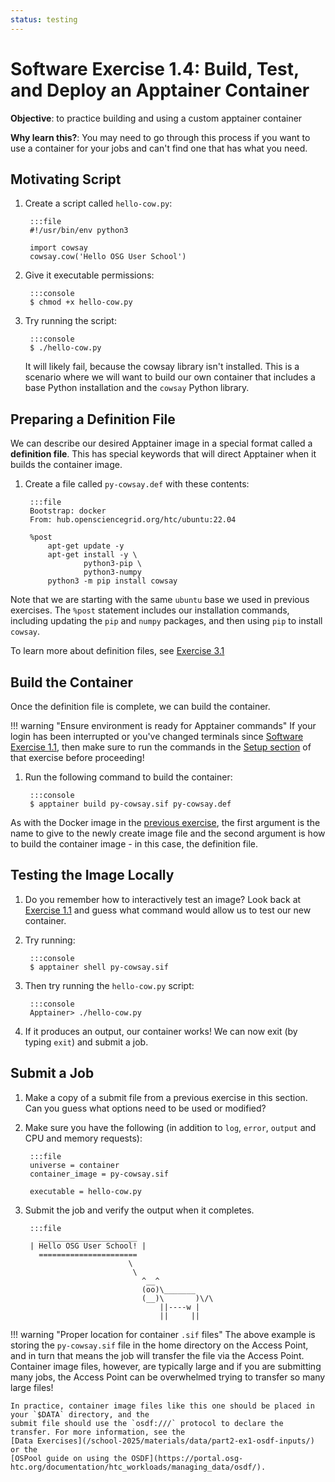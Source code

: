 ```yaml
---
status: testing
---
```


<style type="text/css">
  pre em { font-style: normal; background-color: yellow; }
  pre strong { font-style: normal; font-weight: bold; color: \#008; }
</style>

Software Exercise 1.4: Build, Test, and Deploy an Apptainer Container
====================================

**Objective**: to practice building and using a custom
apptainer container

**Why learn this?**: You may need to go through this process if you 
want to use a container for your jobs and can't find one that has 
what you need. 

Motivating Script
-----------------

1. Create a script called `hello-cow.py`:

		:::file
		#!/usr/bin/env python3

		import cowsay
		cowsay.cow('Hello OSG User School')

1. Give it executable permissions: 

		:::console
		$ chmod +x hello-cow.py

1. Try running the script:

		:::console
		$ ./hello-cow.py

	It will likely fail, because the cowsay library isn't installed. This is a 
	scenario where we will want to build our own container that includes a base 
	Python installation and the `cowsay` Python library. 

Preparing a Definition File
---------------------------

We can describe our desired Apptainer image in a special format called a 
**definition file**. This has special keywords that will direct Apptainer 
when it builds the container image. 

1. Create a file called `py-cowsay.def` with these contents: 

		:::file
		Bootstrap: docker
		From: hub.opensciencegrid.org/htc/ubuntu:22.04

		%post
			apt-get update -y
			apt-get install -y \
					python3-pip \
					python3-numpy
			python3 -m pip install cowsay

Note that we are starting with the same `ubuntu` base we used in previous 
exercises. The `%post` statement includes our installation commands, including 
updating the `pip` and `numpy` packages, and then using `pip` to install `cowsay`.

To learn more about definition files, see [Exercise 3.1](part3-ex1-apptainer-recipes.md)

Build the Container
-------------------

Once the definition file is complete, we can build the container. 

!!! warning "Ensure environment is ready for Apptainer commands"
	If your login has been interrupted or you've changed terminals since
	[Software Exercise 1.1](/school-2025/materials/software/part1-ex1-run-apptainer), 
	then make sure to run the commands in the
	[Setup section](/school-2025/materials/software/part1-ex1-run-apptainer/#setup)
	of that exercise before proceeding!

1. Run the following command to build the container: 

		:::console
		$ apptainer build py-cowsay.sif py-cowsay.def

As with the Docker image in the [previous exercise](part1-ex3-docker-jobs.md), 
the first argument is the name to give to the newly create image file and the 
second argument is how to build the container image - in this case, the definition file. 


Testing the Image Locally
-------------------

1. Do you remember how to interactively test an image? Look back 
at [Exercise 1.1](part1-ex1-run-apptainer.md) and guess what command would 
allow us to test our new container. 

1. Try running: 

		:::console
		$ apptainer shell py-cowsay.sif

1. Then try running the `hello-cow.py` script: 

		:::console
		Apptainer> ./hello-cow.py

1. If it produces an output, our container works! We can now exit (by typing `exit`)
and submit a job. 

Submit a Job
--------------

1. Make a copy of a submit file from a previous exercise in this section. Can you 
guess what options need to be used or modified? 

1. Make sure you have the following (in addition to `log`, `error`, `output` and 
CPU and memory requests): 

		:::file
		universe = container
		container_image = py-cowsay.sif
		
		executable = hello-cow.py

1. Submit the job and verify the output when it completes. 

		:::file
		  ______________________
		| Hello OSG User School! |
		  ======================
							  \
							   \
								 ^__^
								 (oo)\_______
								 (__)\       )\/\
									 ||----w |
									 ||     ||

!!! warning "Proper location for container `.sif` files"
	The above example is storing the `py-cowsay.sif` file in the home directory on the Access Point,
	and in turn that means the job will transfer the file via the Access Point. Container image files,
	however, are typically large and if you are submitting many jobs, the Access Point can be overwhelmed
	trying to transfer so many large files!

	In practice, container image files like this one should be placed in your `$DATA` directory, and the
	submit file should use the `osdf:///` protocol to declare the transfer. For more information, see the
	[Data Exercises](/school-2025/materials/data/part2-ex1-osdf-inputs/) or the 
	[OSPool guide on using the OSDF](https://portal.osg-htc.org/documentation/htc_workloads/managing_data/osdf/).
